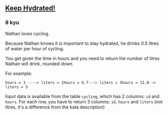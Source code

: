 <h2><a href=https://www.codewars.com/kata/582cb0224e56e068d800003c/train/sql target="_blank">Keep Hydrated!</a></h2><h3>8 kyu</h3><p>Nathan loves cycling. </p><p>Because Nathan knows it is important to stay hydrated, he drinks 0.5 litres of water per hour of cycling.</p><p>You get given the time in hours and you need to return the number of litres Nathan will drink, rounded <em>down</em>.</p><p>For example:</p><pre><code>hours = 3 ----&gt; liters = 1hours = 6.7---&gt; liters = 3hours = 11.8--&gt; liters = 5</code></pre><p>Input data is available from the table <code>cycling</code>, which has 2 columns: <code>id</code> and <code>hours</code>. For each row, you have to return 3 columns: <code>id</code>, <code>hours</code> and <code>liters</code> (not litres, it's a difference from the kata description)</p>